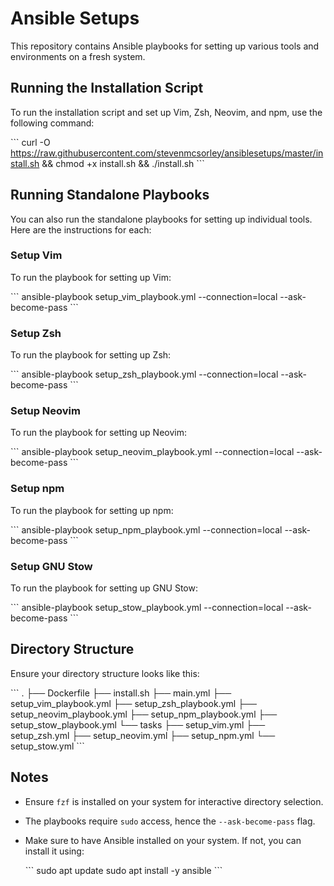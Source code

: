 # Ansible Setups

This repository contains Ansible playbooks for setting up various tools and environments on a fresh system.

## Running the Installation Script

To run the installation script and set up Vim, Zsh, Neovim, and npm, use the following command:

\```
curl -O https://raw.githubusercontent.com/stevenmcsorley/ansiblesetups/master/install.sh && chmod +x install.sh && ./install.sh
\```

## Running Standalone Playbooks

You can also run the standalone playbooks for setting up individual tools. Here are the instructions for each:

### Setup Vim

To run the playbook for setting up Vim:

\```
ansible-playbook setup_vim_playbook.yml --connection=local --ask-become-pass
\```

### Setup Zsh

To run the playbook for setting up Zsh:

\```
ansible-playbook setup_zsh_playbook.yml --connection=local --ask-become-pass
\```

### Setup Neovim

To run the playbook for setting up Neovim:

\```
ansible-playbook setup_neovim_playbook.yml --connection=local --ask-become-pass
\```

### Setup npm

To run the playbook for setting up npm:

\```
ansible-playbook setup_npm_playbook.yml --connection=local --ask-become-pass
\```

### Setup GNU Stow

To run the playbook for setting up GNU Stow:

\```
ansible-playbook setup_stow_playbook.yml --connection=local --ask-become-pass
\```

## Directory Structure

Ensure your directory structure looks like this:

\```
.
├── Dockerfile
├── install.sh
├── main.yml
├── setup_vim_playbook.yml
├── setup_zsh_playbook.yml
├── setup_neovim_playbook.yml
├── setup_npm_playbook.yml
├── setup_stow_playbook.yml
└── tasks
    ├── setup_vim.yml
    ├── setup_zsh.yml
    ├── setup_neovim.yml
    ├── setup_npm.yml
    └── setup_stow.yml
\```

## Notes

- Ensure `fzf` is installed on your system for interactive directory selection.
- The playbooks require `sudo` access, hence the `--ask-become-pass` flag.
- Make sure to have Ansible installed on your system. If not, you can install it using:

  \```
  sudo apt update
  sudo apt install -y ansible
  \```

